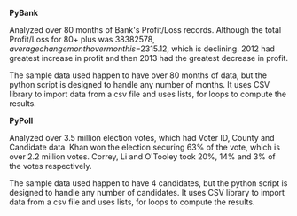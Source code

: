 <b>PyBank</b>

Analyzed over 80 months of Bank's Profit/Loss records. Although the total Profit/Loss for 80+ plus was $38382578, average change month over month is -$2315.12, which is declining. 2012 had greatest increase in profit and then 2013 had the greatest decrease in profit.

The sample data used happen to have over 80 months of data, but the python script is designed to handle any number of months. It uses CSV library to import data from a csv file and uses lists, for loops to compute the results.

<b>PyPoll</b>

Analyzed over 3.5 million election votes, which had Voter ID, County and Candidate data. Khan won the election securing 63% of the vote, which is over 2.2 million votes. Correy, Li and O'Tooley took 20%, 14% and 3% of the votes respectively.

The sample data used happen to have 4 candidates, but the python script is designed to handle any number of candidates. It uses CSV library to import data from a csv file and uses lists, for loops to compute the results.
